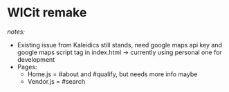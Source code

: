 # WICit remake

_notes:_

- Existing issue from Kaleidics still stands, need google maps api key and google maps script tag in index.html -> currently using personal one for development
- Pages:
  - Home.js = #about and #qualify, but needs more info maybe
  - Vendor.js = #search
